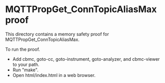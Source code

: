 MQTTPropGet_ConnTopicAliasMax proof
==============

This directory contains a memory safety proof for MQTTPropGet_ConnTopicAliasMax.

To run the proof.
* Add cbmc, goto-cc, goto-instrument, goto-analyzer, and cbmc-viewer
  to your path.
* Run "make".
* Open html/index.html in a web browser.
